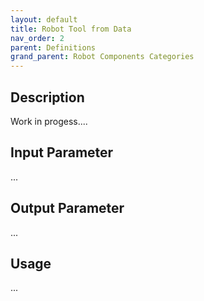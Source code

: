 ```yaml
---
layout: default
title: Robot Tool from Data
nav_order: 2
parent: Definitions
grand_parent: Robot Components Categories
---
```


## Description

Work in progess....

## Input Parameter

...

## Output Parameter

...

## Usage

...

